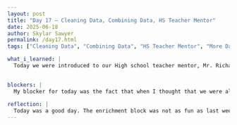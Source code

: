 ```yaml
---
layout: post
title: "Day 17 – Cleaning Data, Combining Data, HS Teacher Mentor"
date: 2025-06-18
author: Skylar Sawyer
permalink: /day17.html
tags: ["Cleaning Data", "Combining Data", "HS Teacher Mentor", "More Data"]

what_i_learned: |
  Today we were introduced to our High school teacher mentor, Mr. Richard, and he is the best. He teaches at Mervo which is a school a lot of my friends and family went to. He is a chemistry teacher and he is a Doctor, but he prefers to go by Mr. instead of Dr. When we came back from break we got back to work on the data cleaning. I completed all of the data cleaning for the datasets that we have collected, but when I went to combine the datasets there was not enough data to use once we removed the "NAN" values. This meant that Arpana had to find more data to use and I have to clean more data to add to the current amount which is super fustrating.
  

blockers: |
  My blocker for today was the fact that when I thought that we were all done collecting data and I combined everything I found out that I did not have enough data to use, so we have to continue to look for me data and I have to clean more data. I thought that we would be able to start training the model, but I was wrong, so that is very fustrating.
  
reflection: |
  Today was a good day. The enrichment block was not as fun as last week's, but Dr. Mack did inform us on a lot of things and the upcoming events. We played a little game to guess the importance of specofic items and that was a little cool and then we met our HS teacher mentor and he is great. I can see us having a pretty good bond by the time that this is over. I wish I was done collecting data, but we have to find more which means that I have to clean more. Thankfully, we have a day off tomorrow, but we are right back at it this Friday. 
---
```

